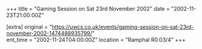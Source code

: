 +++
title = "Gaming Session on Sat 23rd November 2002"
date = "2002-11-23T21:00:00Z"

[extra]
original = "https://uwcs.co.uk/events/gaming-session-on-sat-23rd-november-2002-1474488935799/"    
ent_time = "2002-11-24T04:00:00Z"
location = "Ramphal R0.03/4"
+++



